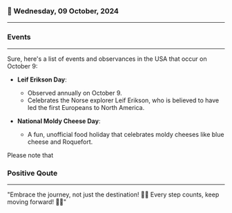 ### 📅 Wednesday, 09 October, 2024
------
### Events
------
Sure, here's a list of events and observances in the USA that occur on October 9:

- **Leif Erikson Day**: 
  - Observed annually on October 9.
  - Celebrates the Norse explorer Leif Erikson, who is believed to have led the first Europeans to North America.

- **National Moldy Cheese Day**:
  - A fun, unofficial food holiday that celebrates moldy cheeses like blue cheese and Roquefort.

Please note that
### Positive Qoute
------
"Embrace the journey, not just the destination! 🚀🌟 Every step counts, keep moving forward! 💪😊"
